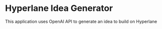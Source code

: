 # Hyperlane Idea Generator

This application uses OpenAI API to generate an idea to build on Hyperlane
